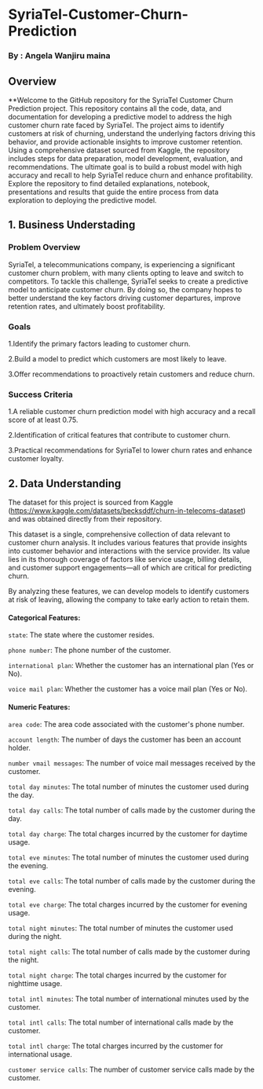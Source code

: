 # SyriaTel-Customer-Churn-Prediction
### By : Angela Wanjiru maina

## Overview
**Welcome to the GitHub repository for the SyriaTel Customer Churn Prediction project. This repository contains all the code, data, and documentation for developing a predictive model to address the high customer churn rate faced by SyriaTel. The project aims to identify customers at risk of churning, understand the underlying factors driving this behavior, and provide actionable insights to improve customer retention. Using a comprehensive dataset sourced from Kaggle, the repository includes steps for data preparation, model development, evaluation, and recommendations. The ultimate goal is to build a robust model with high accuracy and recall to help SyriaTel reduce churn and enhance profitability. Explore the repository to find detailed explanations, notebook, presentations and results that guide the entire process from data exploration to deploying the predictive model.

## 1. Business Understading

### Problem Overview

SyriaTel, a telecommunications company, is experiencing a significant customer churn problem, with many clients opting to leave and switch to competitors. To tackle this challenge, SyriaTel seeks to create a predictive model to anticipate customer churn. By doing so, the company hopes to better understand the key factors driving customer departures, improve retention rates, and ultimately boost profitability.

### Goals

1.Identify the primary factors leading to customer churn.

2.Build a model to predict which customers are most likely to leave.

3.Offer recommendations to proactively retain customers and reduce churn.


### Success Criteria

1.A reliable customer churn prediction model with high accuracy and a recall score of at least 0.75.

2.Identification of critical features that contribute to customer churn.

3.Practical recommendations for SyriaTel to lower churn rates and enhance customer loyalty.

## 2. Data Understanding
The dataset for this project is sourced from Kaggle (https://www.kaggle.com/datasets/becksddf/churn-in-telecoms-dataset) and was obtained directly from their repository.

This dataset is a single, comprehensive collection of data relevant to customer churn analysis. It includes various features that provide insights into customer behavior and interactions with the service provider. Its value lies in its thorough coverage of factors like service usage, billing details, and customer support engagements—all of which are critical for predicting churn.

By analyzing these features, we can develop models to identify customers at risk of leaving, allowing the company to take early action to retain them.

#### Categorical Features:

`state`: The state where the customer resides.

`phone number`: The phone number of the customer.

`international plan`: Whether the customer has an international plan (Yes or No).

`voice mail plan`: Whether the customer has a voice mail plan (Yes or No).

#### Numeric Features:

`area code`: The area code associated with the customer's phone number.

`account length`: The number of days the customer has been an account holder.

`number vmail messages`: The number of voice mail messages received by the customer.

`total day minutes`: The total number of minutes the customer used during the day.

`total day calls`: The total number of calls made by the customer during the day.

`total day charge`: The total charges incurred by the customer for daytime usage.

`total eve minutes`: The total number of minutes the customer used during the evening.

`total eve calls`: The total number of calls made by the customer during the evening.

`total eve charge`: The total charges incurred by the customer for evening usage.

`total night minutes`: The total number of minutes the customer used during the night.

`total night calls`: The total number of calls made by the customer during the night.

`total night charge`: The total charges incurred by the customer for nighttime usage.

`total intl minutes`: The total number of international minutes used by the customer.

`total intl calls`: The total number of international calls made by the customer.

`total intl charge`: The total charges incurred by the customer for international usage.

`customer service calls`: The number of customer service calls made by the customer.
